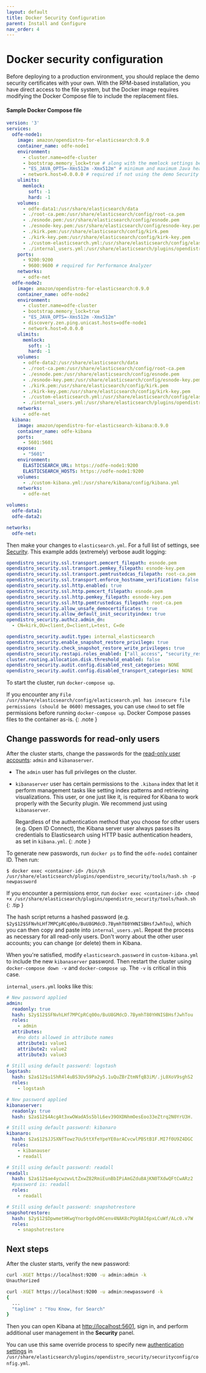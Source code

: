 ```yaml
---
layout: default
title: Docker Security Configuration
parent: Install and Configure
nav_order: 4
---
```


# Docker security configuration

Before deploying to a production environment, you should replace the demo security certificates with your own. With the RPM-based installation, you have direct access to the file system, but the Docker image requires modifying the Docker Compose file to include the replacement files.


#### Sample Docker Compose file

```yml
version: '3'
services:
  odfe-node1:
    image: amazon/opendistro-for-elasticsearch:0.9.0
    container_name: odfe-node1
    environment:
      - cluster.name=odfe-cluster
      - bootstrap.memory_lock=true # along with the memlock settings below, disables swapping
      - "ES_JAVA_OPTS=-Xms512m -Xmx512m" # minimum and maximum Java heap size, recommend setting both to 50% of system RAM
      - network.host=0.0.0.0 # required if not using the demo Security configuration
    ulimits:
      memlock:
        soft: -1
        hard: -1
    volumes:
      - odfe-data1:/usr/share/elasticsearch/data
      - ./root-ca.pem:/usr/share/elasticsearch/config/root-ca.pem
      - ./esnode.pem:/usr/share/elasticsearch/config/esnode.pem
      - ./esnode-key.pem:/usr/share/elasticsearch/config/esnode-key.pem
      - ./kirk.pem:/usr/share/elasticsearch/config/kirk.pem
      - ./kirk-key.pem:/usr/share/elasticsearch/config/kirk-key.pem
      - ./custom-elasticsearch.yml:/usr/share/elasticsearch/config/elasticsearch.yml
      - ./internal_users.yml:/usr/share/elasticsearch/plugins/opendistro_security/securityconfig/internal_users.yml
    ports:
      - 9200:9200
      - 9600:9600 # required for Performance Analyzer
    networks:
      - odfe-net
  odfe-node2:
    image: amazon/opendistro-for-elasticsearch:0.9.0
    container_name: odfe-node2
    environment:
      - cluster.name=odfe-cluster
      - bootstrap.memory_lock=true
      - "ES_JAVA_OPTS=-Xms512m -Xmx512m"
      - discovery.zen.ping.unicast.hosts=odfe-node1
      - network.host=0.0.0.0
    ulimits:
      memlock:
        soft: -1
        hard: -1
    volumes:
      - odfe-data2:/usr/share/elasticsearch/data
      - ./root-ca.pem:/usr/share/elasticsearch/config/root-ca.pem
      - ./esnode.pem:/usr/share/elasticsearch/config/esnode.pem
      - ./esnode-key.pem:/usr/share/elasticsearch/config/esnode-key.pem
      - ./kirk.pem:/usr/share/elasticsearch/config/kirk.pem
      - ./kirk-key.pem:/usr/share/elasticsearch/config/kirk-key.pem
      - ./custom-elasticsearch.yml:/usr/share/elasticsearch/config/elasticsearch.yml
      - ./internal_users.yml:/usr/share/elasticsearch/plugins/opendistro_security/securityconfig/internal_users.yml
    networks:
      - odfe-net
  kibana:
    image: amazon/opendistro-for-elasticsearch-kibana:0.9.0
    container_name: odfe-kibana
    ports:
      - 5601:5601
    expose:
      - "5601"
    environment:
      ELASTICSEARCH_URL: https://odfe-node1:9200
      ELASTICSEARCH_HOSTS: https://odfe-node1:9200
    volumes:
      - ./custom-kibana.yml:/usr/share/kibana/config/kibana.yml
    networks:
      - odfe-net

volumes:
  odfe-data1:
  odfe-data2:

networks:
  odfe-net:
```

Then make your changes to `elasticsearch.yml`. For a full list of settings, see [Security](../../security-configuration/). This example adds (extremely) verbose audit logging:

```yml
opendistro_security.ssl.transport.pemcert_filepath: esnode.pem
opendistro_security.ssl.transport.pemkey_filepath: esnode-key.pem
opendistro_security.ssl.transport.pemtrustedcas_filepath: root-ca.pem
opendistro_security.ssl.transport.enforce_hostname_verification: false
opendistro_security.ssl.http.enabled: true
opendistro_security.ssl.http.pemcert_filepath: esnode.pem
opendistro_security.ssl.http.pemkey_filepath: esnode-key.pem
opendistro_security.ssl.http.pemtrustedcas_filepath: root-ca.pem
opendistro_security.allow_unsafe_democertificates: true
opendistro_security.allow_default_init_securityindex: true
opendistro_security.authcz.admin_dn:
  - CN=kirk,OU=client,O=client,L=test, C=de

opendistro_security.audit.type: internal_elasticsearch
opendistro_security.enable_snapshot_restore_privilege: true
opendistro_security.check_snapshot_restore_write_privileges: true
opendistro_security.restapi.roles_enabled: ["all_access", "security_rest_api_access"]
cluster.routing.allocation.disk.threshold_enabled: false
opendistro_security.audit.config.disabled_rest_categories: NONE
opendistro_security.audit.config.disabled_transport_categories: NONE
```

To start the cluster, run `docker-compose up`.

If you encounter any `File /usr/share/elasticsearch/config/elasticsearch.yml has insecure file permissions (should be 0600)` messages, you can use `chmod` to set file permissions before running `docker-compose up`. Docker Compose passes files to the container as-is.
{: .note }


## Change passwords for read-only users

After the cluster starts, change the passwords for the [read-only user accounts](../../security-configuration/api/#read-only-and-hidden-resources): `admin` and `kibanaserver`.

- The `admin` user has full privileges on the cluster.
- `kibanaserver` user has certain permissions to the `.kibana` index that let it perform management tasks like setting index patterns and retrieving visualizations. This user, or one just like it, is required for Kibana to work properly with the Security plugin. We recommend just using `kibanaserver`.

  Regardless of the authentication method that you choose for other users (e.g. Open ID Connect), the Kibana server user always passes its credentials to Elasticsearch using HTTP basic authentication headers, as set in `kibana.yml`.
  {: .note }

To generate new passwords, run `docker ps` to find the `odfe-node1` container ID. Then run:

```
$ docker exec <container-id> /bin/sh /usr/share/elasticsearch/plugins/opendistro_security/tools/hash.sh -p newpassword
```

If you encounter a permissions error, run `docker exec <container-id> chmod +x /usr/share/elasticsearch/plugins/opendistro_security/tools/hash.sh`
{: .tip }

The hash script returns a hashed password (e.g. `$2y$12$SFNvhLHf7MPCpRCq00o/BuU8GMdcD.7BymhT80YHNISBHsfJwhTou`), which you can then copy and paste into `internal_users.yml`. Repeat the process as necessary for all read-only users. Don't worry about the other user accounts; you can change (or delete) them in Kibana.

When you're satisfied, modify `elasticsearch.password` in `custom-kibana.yml` to include the new `kibanaserver` password. Then restart the cluster using `docker-compose down -v` and `docker-compose up`. The `-v` is critical in this case.

`internal_users.yml` looks like this:

```yml
# New password applied
admin:
  readonly: true
  hash: $2y$12$SFNvhLHf7MPCpRCq00o/BuU8GMdcD.7BymhT80YHNISBHsfJwhTou
  roles:
    - admin
  attributes:
    #no dots allowed in attribute names
    attribute1: value1
    attribute2: value2
    attribute3: value3

# Still using default password: logstash
logstash:
  hash: $2a$12$u1ShR4l4uBS3Uv59Pa2y5.1uQuZBrZtmNfqB3iM/.jL0XoV9sghS2
  roles:
    - logstash

# New password applied
kibanaserver:
  readonly: true
  hash: $2a$12$4AcgAt3xwOWadA5s5blL6ev39OXDNhmOesEoo33eZtrq2N0YrU3H.

# Still using default password: kibanaro
kibanaro:
  hash: $2a$12$JJSXNfTowz7Uu5ttXfeYpeYE0arACvcwlPBStB1F.MI7f0U9Z4DGC
  roles:
    - kibanauser
    - readall

# Still using default password: readall
readall:
  hash: $2a$12$ae4ycwzwvLtZxwZ82RmiEunBbIPiAmGZduBAjKN0TXdwQFtCwARz2
  #password is: readall
  roles:
    - readall

# Still using default password: snapshotrestore
snapshotrestore:
  hash: $2y$12$DpwmetHKwgYnorbgdvORCenv4NAK8cPUg8AI6pxLCuWf/ALc0.v7W
  roles:
    - snapshotrestore
```


## Next steps

After the cluster starts, verify the new password:

```bash
curl -XGET https://localhost:9200 -u admin:admin -k
Unauthorized

curl -XGET https://localhost:9200 -u admin:newpassword -k
{
  ...
  "tagline" : "You Know, for Search"
}
```

Then you can open Kibana at [http://localhost:5601](http://localhost:5601), sign in, and perform additional user management in the **Security** panel.

You can use this same override process to specify new [authentication settings](../../security-configuration/configuration/) in `/usr/share/elasticsearch/plugins/opendistro_security/securityconfig/config.yml`.
